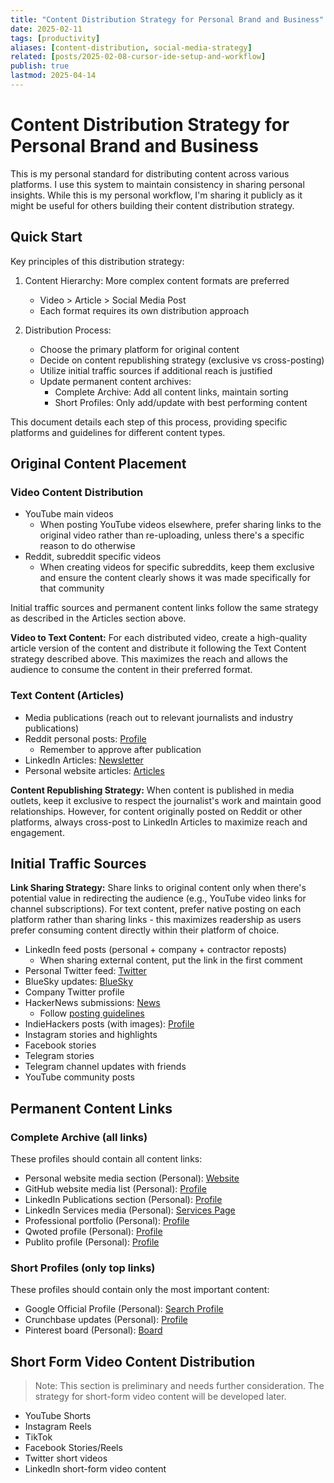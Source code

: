 ```yaml
---
title: "Content Distribution Strategy for Personal Brand and Business"
date: 2025-02-11
tags: [productivity]
aliases: [content-distribution, social-media-strategy]
related: [posts/2025-02-08-cursor-ide-setup-and-workflow]
publish: true
lastmod: 2025-04-14
---
```


# Content Distribution Strategy for Personal Brand and Business

This is my personal standard for distributing content across various platforms. I use this system to maintain consistency in sharing personal insights. While this is my personal workflow, I'm sharing it publicly as it might be useful for others building their content distribution strategy.

## Quick Start

Key principles of this distribution strategy:

1. Content Hierarchy: More complex content formats are preferred
   - Video > Article > Social Media Post
   - Each format requires its own distribution approach

2. Distribution Process:
   - Choose the primary platform for original content
   - Decide on content republishing strategy (exclusive vs cross-posting)
   - Utilize initial traffic sources if additional reach is justified
   - Update permanent content archives:
     - Complete Archive: Add all content links, maintain sorting
     - Short Profiles: Only add/update with best performing content

This document details each step of this process, providing specific platforms and guidelines for different content types.

## Original Content Placement

### Video Content Distribution

- YouTube main videos
  - When posting YouTube videos elsewhere, prefer sharing links to the original video rather than re-uploading, unless there's a specific reason to do otherwise
- Reddit, subreddit specific videos
  - When creating videos for specific subreddits, keep them exclusive and ensure the content clearly shows it was made specifically for that community

Initial traffic sources and permanent content links follow the same strategy as described in the Articles section above.

**Video to Text Content:**
For each distributed video, create a high-quality article version of the content and distribute it following the Text Content strategy described above. This maximizes the reach and allows the audience to consume the content in their preferred format.

### Text Content (Articles)

- Media publications (reach out to relevant journalists and industry publications)
- Reddit personal posts: [Profile](https://www.reddit.com/user/Kirmark)
  - Remember to approve after publication
- LinkedIn Articles: [Newsletter](https://www.linkedin.com/newsletters/articles-from-kirill-markin-7072862354891255810/)
- Personal website articles: [Articles](https://articles.kirill-markin.com)

**Content Republishing Strategy:**
When content is published in media outlets, keep it exclusive to respect the journalist's work and maintain good relationships. However, for content originally posted on Reddit or other platforms, always cross-post to LinkedIn Articles to maximize reach and engagement.

## Initial Traffic Sources

**Link Sharing Strategy:**
Share links to original content only when there's potential value in redirecting the audience (e.g., YouTube video links for channel subscriptions). For text content, prefer native posting on each platform rather than sharing links - this maximizes readership as users prefer consuming content directly within their platform of choice.

- LinkedIn feed posts (personal + company + contractor reposts)
  - When sharing external content, put the link in the first comment
- Personal Twitter feed: [Twitter](https://twitter.com)
- BlueSky updates: [BlueSky](https://bsky.app)
- Company Twitter profile
- HackerNews submissions: [News](https://news.ycombinator.com/news)
  - Follow [posting guidelines](https://news.ycombinator.com/newsguidelines.html)
- IndieHackers posts (with images): [Profile](https://www.indiehackers.com/)
- Instagram stories and highlights
- Facebook stories
- Telegram stories
- Telegram channel updates with friends
- YouTube community posts

## Permanent Content Links

### Complete Archive (all links)
These profiles should contain all content links:
- Personal website media section (Personal): [Website](https://kirill-markin.com/)
- GitHub website media list (Personal): [Profile](https://github.com/kirill-markin)
- LinkedIn Publications section (Personal): [Profile](https://www.linkedin.com/in/kirill-markin/)
- LinkedIn Services media (Personal): [Services Page](https://www.linkedin.com/services/page/8547333078b9881190/)
- Professional portfolio (Personal): [Profile](https://pressfeed.ru/profile)
- Qwoted profile (Personal): [Profile](https://app.qwoted.com/sources/kirill-markin/source_media_items)
- Publito profile (Personal): [Profile](https://app.publito.co.uk/haj-source-profile/NCbiSRWj07)

### Short Profiles (only top links)
These profiles should contain only the most important content:
- Google Official Profile (Personal): [Search Profile](https://www.google.com/search?q=Kirill+Markin)
- Crunchbase updates (Personal): [Profile](https://www.crunchbase.com/)
- Pinterest board (Personal): [Board](https://nl.pinterest.com/kirill_markin/)

## Short Form Video Content Distribution

> Note: This section is preliminary and needs further consideration. The strategy for short-form video content will be developed later.

- YouTube Shorts
- Instagram Reels
- TikTok
- Facebook Stories/Reels
- Twitter short videos
- LinkedIn short-form video content 
